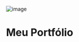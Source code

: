 ![image](https://user-images.githubusercontent.com/55728703/131928699-cc556c22-37d4-4a3a-b37d-49537d4d0b37.png)

<h1>Meu Portfólio</h1>
